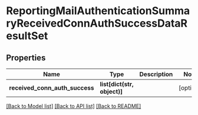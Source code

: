 # ReportingMailAuthenticationSummaryReceivedConnAuthSuccessDataResultSet

## Properties
Name | Type | Description | Notes
------------ | ------------- | ------------- | -------------
**received_conn_auth_success** | **list[dict(str, object)]** |  | [optional] 

[[Back to Model list]](../README.md#documentation-for-models) [[Back to API list]](../README.md#documentation-for-api-endpoints) [[Back to README]](../README.md)

